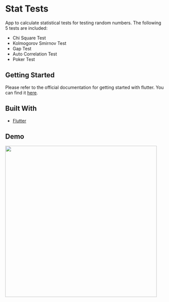# Stat Tests

App to calculate statistical tests for testing random numbers. The following 5 tests are included:

- Chi Square Test
- Kolmogorov Smirnov Test
- Gap Test
- Auto Correlation Test
- Poker Test

## Getting Started

Please refer to the official documentation for getting started with flutter. You can find it [here](https://flutter.dev/docs/get-started/install).

## Built With

- [Flutter](https://flutter.dev)

## Demo

<img height="480px" src="demo/demo.gif">